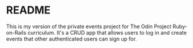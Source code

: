 # README

This is my version of the private events project for The Odin Project Ruby-on-Rails curriculum. It's a CRUD app that allows users to log in and create events that other authenticated users can sign up for.
